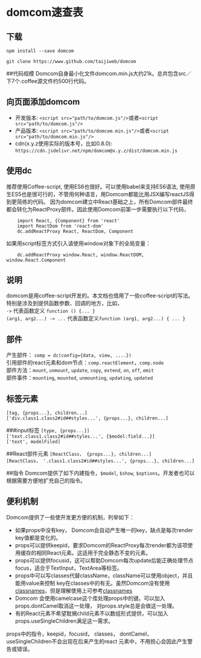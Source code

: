 # domcom速查表

## 下载

	npm install --save domcom
	
	git clone https://www.github.com/taijiweb/domcom
	
##代码规模 
Domcom自身最小化文件domcom.min.js大约21k。总共包含src／下7个.coffee源文件约500行代码。

## 向页面添加domcom

* 开发版本: `<script src="path/to/domcom.js"/>`或者`<script src="path/to/domcom.js"/>`
* 产品版本: `<script src="path/to/domcom.min.js"/>`或者`<script src="path/to/domcom.min.js"/>`
* cdn(x.y.z使用实际的版本号，比如0.8.0): `https://cdn.jsdelivr.net/npm/domcom@x.y.z/dist/domcom.min.js`

## 使用dc
推荐使用Coffee-script, 使用ES6也很好。可以使用babel来支持ES6语法, 使用原生ES5也是很可行的，不管用何种语言，用Domcom都能比用JSX编写reactJS得到更简练的代码。
因为domcom建立中React基础之上，所有Domcom部件最终都会转化为ReactProxy部件。因此使用Domcom前第一步需要执行以下代码，

        import React, {Component} from 'react'
        import ReactDom from 'react-dom'
        dc.addReactProxy React, ReactDom, Component
        
如果用script标签方式引入请使用window对象下的全局变量：
        
        dc.addReactProxy window.React, window.ReactDOM, window.React.Component


## 说明
domcom是用coffee-script开发的。本文档也借用了一些coffee-script的写法。特别是涉及到提供函数参数、回调的地方，比如，  
`->` 代表函数定义 `function () {... }`  
`(arg1, arg2...) -> ...` 代表函数定义`function (arg1, arg2...) { ... }` 

  
## 部件
产生部件： `comp = dc(config={data, view, ....})`  
引用部件的react元素和dom节点：`comp.reactElement`，`comp.node`  
部件方法：`mount`, `unmount`, `update`, `copy`, `extend`, `on`, `off`, `emit`  
部件事件：`mounting`, `mounted`, `unmounting`, `updating`, `updated`

## 标签元素
`[tag, {props...}, children...]`  
`['div.class1.class2#id##styles...', {props...}, children...]`

###input标签
`[type, {props...}]`  
`['text.class1.class2#id##styles...', {$model:field...}]`  
`['text', modelFiled]`

##React部件元素
`[ReactClass， {props...}, children...]`  
`[ReactClass， '.class1.class2#id##styles...', {props...}, children...]`

##指令
Domcom提供了如下内建指令，`$model`, `$show`, `$options`。开发者也可以根据需要方便地扩充自己的指令。


## 便利机制
Domcom提供了一些使开发更方便的机制，列举如下：

* 如果props中没有key， Domcom会自动产生唯一的key，缺点是每次render key值都是变化的。  
* props可以提供keepid，要求Domcom的ReactProxy每次render都为该项使用缓存的相同React元素。这适用于完全静态不变的元素。  
* props可以提供focusid，这可以帮助Domcom每次update后能正确处理节点focus，适合于TextInput，TextArea等标签。
* props中可以写classes代替className，className可以使用object，并且能用value来控制
key在classes中的有无。虽然Domcom没有使用[classnames](https://www.npmjs.com/package/classnames)，但是理解使用上可参考[classnames](https://www.npmjs.com/package/classnames)
* Domcom 会使用camelcase这个库处理props中的键。可以加入props.dontCamel取消这一处理， 对props.style总是会做这一处理。
* 有的React元素不希望耽搁child元素不以数组形式提供，可以加入props.useSingleChildren满足这一需求。

props中的指令，keepid，focusid， classes， dontCamel， useSingleChildren不会出现在后来产生的react 元素中，不用担心会因此产生警告或错误。




